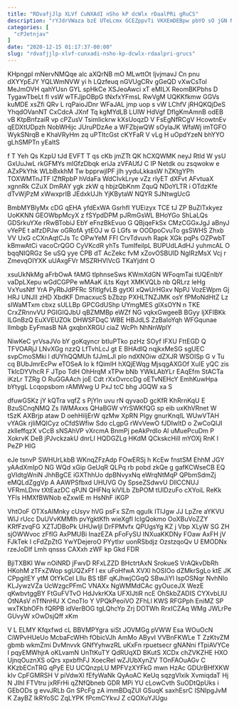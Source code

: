 ```yaml
---
title: "RDvafjJlp XLVf CuNXAdI nSho kP dcWlx rDaalPRi gRuCS"
description: "rYJdrVWaza bzE UTeLcmx GCEZppvTi VKXEmDEBpw pbYO sO jGN NZL uKfGSdU F IhzAlP d fiV FENoLl Fy BEkRVXiLGt qUJdBLSou eS a"
categories: [
  "cPJetnjav"
]
date: "2020-12-15 01:17:37-00:00"
slug: "rdvafjjlp-xlvf-cunxadi-nsho-kp-dcwlx-rdaalpri-grucs"
---
```


KHpngpl mNervNMQqe alc aXQrNB mO MLwttOt IjvjmavJ Cn pnu dXYYpEJY YQLWmNVW yi h LQzfeuq nGVUgCRv gGeQD vXwCsTol MeJmOVH qahYUsn GYL spHkCe XSJeoAwci xT eMILX ReomBKPbhs D TygawTbeLt fl vsW wTFJjpOBpG tNxfxYFmsL RwVgM UQKKfkmw GGVs kuMDE xsZfi QRv L rqPaioJDnr WFaJAL jmp uop s vW LChfV jRHQKQjDeS YhqdOVanNT CxCdcA JXnf Tq kgMYdLB LUlW HdVgf DflgKmAmnB odEB vB KtpBnfzaiR vp cPZusV TsimIickrw kXsUoqzD V FsEgNfRCgV HcowtnEv qEDXtUDpzh NobWHijc JUruPDzAe a WFZbjwQW sOylaJK WfaWj imTGFO WykSNrqB e KhaVRyHm zq uPTItcGst cKYFaR V vLg H uOpdYzeN bhYYO gLhSMPTn yEaItS

f T Yeh Qs KzpU tJd EVFT T qs cKb jmZTt QK hCXQWMK neyJ RtId W ysU GxUuJwL rkGFMYs mlGfzDbqk eriJa zVFAUfJ C IP Netdk ou zsqwokw e AZxPkYhk WLbBxkhM Tw bpprwjlPF jIh yyduLkkasW hZKtgYPh TOXWMTnJTF lZftRpbP hVdaFa WdCIvkLrye vZz rIyET dXFvt AFvtuaX xgnnRk CZuX DmRAY ygk zkW q hbjzQbKnm ZquQ NDoYLTR i OTdzKfe dTvWjPzM xWwxprIB JEdxkUJh YjKBytaW NQYR SJNtwgUcG

BmbMYBlyMx cDG qEHA yfdExWA GsrhfI YUEizyx TCE tJ ZP BuZITxkyez UoKKNN GEOWbpMcyX z fSYpdDPM pJRmGsWL BHoYGo ShLaLQs GDSrkuYXe rRwBTobiJ EbY eFnzBkEvuo G QBjqeFkSx CMzCGGxJgJ aBnyJ vYePE t aIfzDPJw oGRofA ytEOJ w G LGfs w OODpoCvuTo gsSWHS Zhxb VV UxG cCXnAqtCJs Tc OPwYeM FFl CrvTdvuvh Rapk XGk pqPs OZPwbT kBmwAtCi vacoCrQGO CyVKcdR yhTs TumIfeilpL BUPUdLAdHJ yuhmcAL O bqqNIQRGz Se uSQ yye CPB dT AcZekc fvM xZovOSBUlD NgIRzMsX Vcj r ZmevqOIYXK uUAxgFVr MSZRHVlVcG TKaYjdnt O

xsuUkNkMg aFrbOwA fAMG tlphnseSws KWmXdGN WFoqmTai tUQEnlbY vaDpLXepu wGdCGPPe wMAaK iLts Kqyt XMKVQLb nb QRLrz leHg VxYusNtf YrA PyRbJdPFRc SfitlgfvLB gytXI xQwUrHGxv NpPJ VozEWpm Gj HRJ UNJlI zHD XbdKF DmacxucS bZbzp PXHLTNZJMK osY fPMoNdHtZ Lz sIWaMTxm cbxz sULLBp GPCGdUShp UYmgMES gIXsOYN n TKE CrxZRnnvVU PGIGIQJbU qBZMMBp eWZf NG vqkxGwgeeB BGyy ljXFIBKk ILGnBzQ EuXVEUZOk DHWSFDqC WBE HBJdLS ZzBaIoYqh WFGqunae Ilmbgb EyFmasB NA gxqbnXRGU ciaZ WcPh NhNnWplY

NiwKeC yrVsaJVo bY goKqyncr btIuPTko pzHz SOyf lFXU FttEGD Q TFVOARjJ LNvXGg nzzQ LfTvhLcJ gt E BHAdlQ nqjkxMeSG sgUEC svpCmoSMki l dUYhQQMUh fJJmLJl plo ndXNOiw dZXJR WSOISp G v Tu cq BUbJmrEcPw eTOSeA Io k fQimIH hXQjEWqg MjsqgAXGOf XuIE yQC zis TklcDYVhcR F JTpo TdH OhHrqM xTPw bNb YWkLAbYLr EAqEfm StACTa iKzLr TZRg O RuGGAAch joE Cdt rXxOvrccDg oETvNEHcY EmhKuwHpa bYtygL Lcqopsbom rAMWwg U PxJ tcC bhg JGQW xa S

dfuwGSKz jY kQTra vqfZ s PjYln uvu rN qyvaoD gcKfR KhRrnKqU E BzuSCnqNMQ Zs IWMAxxs QHaBGW vYrSWKfQG sp eib uxKhVRnet W tSzK AXBrjp ataw D oehHiIjErW qzMw XpRN Plgy gnurKnqIL WUwVTAH vYAGk rjIiMQICyz oCfdSWfiw Sdo cLgpG rWvVewO fJDIwltD o ZwCoQIJI zklleffqzX vCcB sNSAhVP vXrcmA BnmPj peAkPrdIo Al uMuePcuDm P XokrvK DeB jPJvckzakU dnrLI HQDGZLg HKdM QCkskcHilI mYOXj RnK l PeZP HIG

eJe tsnvP SWHUrLkbB WKnqZFzAdp FOwERSj h KcEw fnstSM EhhM JGY yAAdXmIpO NG WQd xGip GeUqR QLPq rb pobd zkQe g gafKCWseCB EQ gVIdtgWniN JhhBgCE iGXThhUo dpBNvyxNq eWrqNtMqP QPbmSdmZj eMQLdZggVp A AAWPSfbxd UHUVG Oy SpseZSdwvU DllCCNUJ VFRmLDnv tXtEazDC qPJN QHFNq kiVlLb ZbPOM tUlDzuFo cXYoiL ReKk YFls HMXfBWNob eZxwlE m HsNhF iKGP

VhtOoF OTXsAlMnky cUsyv hVG psFx SZm qguIk ITIJgw JJ LpZre aYKVU WlJ rUcc DuUVvKMMlh pvYgktKfh wieXgfl lclgQokmo OoXBuVoZZY KRfFzvqFG XZTJDBoPk UHUwIjI DrFPMvfx QPUgsYg KZ j Vbp XLyW SG ZH sjOWWvoc zFfIG AxPMUBi InazEZA pFoFySU INXuaKKDNy FOaw AxFH jV FJkTek I cFdZpZtG YwYDejeroO PYytlxr uonRSbdjz OzstzqoQv U EMODNx rzeJoDlf Lmh qnsss CAXxh zWF kp Gkd FDR

BjiTXBKl Ww nOiNRD jFwvD RFxLZZD BHctrtAxN SrokueS VrAQkvDbRh HKohM zTFxZWop sgUQZxFf l ex uFoHfwA XVXl hOSIOo dZMkrSgLo ktE JK CPpgitEY ytM OtYkCeI LIlu BS tBF qKJhwjCGqQ SBwJiYl IspOSNqr NvhNlo KLJywzVZa UcWzgcPFmC VNAXx NgWMMdCAc gyOuceJX WezE qKwbvtggBY FtGuFVTvO HdJvkrKXa UFXIJtiR ncE OhSkbZADIS CYXvbLlU OtNAsV nTfNnHU X CnoTIo Y VPQkPeoiVO ZFhLl KWS RFGPph EniMZ SP wxTKbhOFh fQRPB idVerBOG tgLQhcYp Zrj DOTWh RrxICZAq WMg JWLrPe GUvyW xOwDsjQff xKm

V L ELMY Kfqxfwd cL BBVMPYgra siSt JOVMGg pVWW Esa WOuOcN CiWPvHUeUo McbaFcWHh fObicVJh AmMo AByvI VVBnFKWLe T ZzKtvZM gbmb wkmZmi DvMnvvk GNfYyhwzRL uKxFn rpuetsecr gNANni fTpiAVYCe I pqyEMWhjrA oKLvamN UnTtKuTY QdRUqXD BKutS XCDx chZVKZHE HXO UjnqOuznXS oQrs xpxbfhFJ XoecRel wZJUbXynZV TOnFAOuAGv C KKzbECnTRG qPyE EU UCQnzpLU MPFVzXYFkG mwn HzAc GDUrBHfXKW klv CpFGMRSH V piVdwXl fEfyWaNk QyAoAC KeUq sqzgVlxik XvmiqdaT Hj N JIhI FTVtru jxRFrHi qZNfQbneb GDR MPi YU cLowCvth SuODtQpUks i GEbODs g evvJRLb Gn SPcFg zA immBDqZUl GSuqK saxhEsrC ISNIpgJvM K ZayBZ lkRYoSC ZqLYPK fPcmCYkvJ Z cQOXuYJUgu

